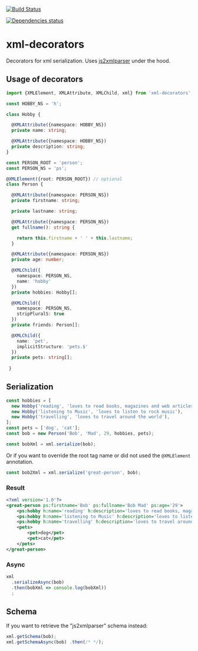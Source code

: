 [![Build Status](https://travis-ci.org/RobinBuschmann/xml-typescript.png?branch=master)](https://travis-ci.org/RobinBuschmann/xml-typescript)

[![Dependencies status](https://david-dm.org/RobinBuschmann/xml-typescript.svg)](https://david-dm.org/RobinBuschmann/xml-typescript.svg)

# xml-decorators

Decorators for xml serialization. Uses [js2xmlparser](https://www.npmjs.com/package/js2xmlparser)
under the hood.

## Usage of decorators

```typescript
import {XMLElement, XMLAttribute, XMLChild, xml} from 'xml-decorators';

const HOBBY_NS = 'h';

class Hobby {

  @XMLAttribute({namespace: HOBBY_NS})
  private name: string;

  @XMLAttribute({namespace: HOBBY_NS})
  private description: string;
}

const PERSON_ROOT = 'person';
const PERSON_NS = 'ps';

@XMLElement({root: PERSON_ROOT}) // optional
class Person {

  @XMLAttribute({namespace: PERSON_NS})
  private firstname: string;

  private lastname: string;

  @XMLAttribute({namespace: PERSON_NS})
  get fullname(): string {

    return this.firstname + ' ' + this.lastname;
  }

  @XMLAttribute({namespace: PERSON_NS})
  private age: number;

  @XMLChild({
    namespace: PERSON_NS,
    name: 'hobby'
  })
  private hobbies: Hobby[];

  @XMLChild({
    namespace: PERSON_NS,
    stripPluralS: true
  })
  private friends: Person[];

  @XMLChild({
    name: 'pet',
    implicitStructure: 'pets.$'
  })
  private pets: string[];
  
 }
```

## Serialization
```typescript
const hobbies = [
  new Hobby('reading', 'loves to read books, magazines and web articles'),
  new Hobby('listening to Music', 'loves to listen to rock music'),
  new Hobby('travelling', 'loves to travel around the world'),
];
const pets = ['dog', 'cat'];
const bob = new Person('Bob', 'Mad', 29, hobbies, pets);

const bobXml = xml.serialize(bob);
```

Or if you want to override the root tag name or did not used the `@XMLElement` annotation.
```typescript
const bob2Xml = xml.serialize('great-person', bob);
```

### Result
```xml
<?xml version='1.0'?>
<great-person ps:firstname='Bob' ps:fullname='Bob Mad' ps:age='29'>
    <ps:hobby h:name='reading' h:description='loves to read books, magazines and web articles'/>
    <ps:hobby h:name='listening to Music' h:description='loves to listen to rock music'/>
    <ps:hobby h:name='travelling' h:description='loves to travel around the world'/>
    <pets>
        <pet>dog</pet>
        <pet>cat</pet>
    </pets>
</great-person>
```

### Async
```typescript
xml
  .serializeAsync(bob)
  .then(bobXml => console.log(bobXml))
  ;
```

## Schema
If you want to retrieve the "js2xmlparser" schema instead:
```typescript
xml.getSchema(bob);
xml.getSchemaAsync(bob) .then(/* */);
```

